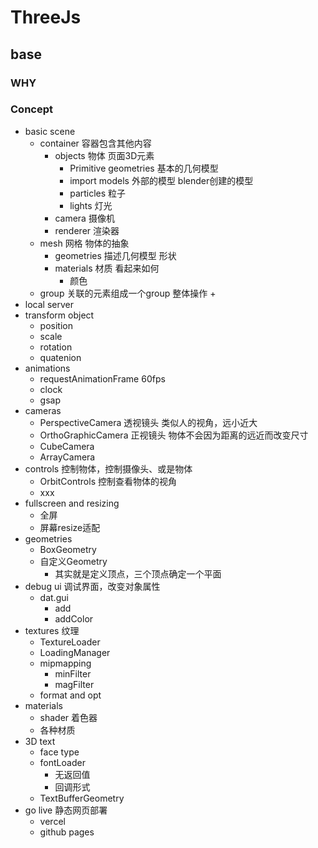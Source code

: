 # ThreeJs

## base

### WHY

### Concept

+ basic scene
  + container 容器包含其他内容
    + objects 物体 页面3D元素
      + Primitive geometries 基本的几何模型
      + import models 外部的模型 blender创建的模型
      + particles 粒子
      + lights 灯光 
    + camera 摄像机
    + renderer 渲染器
  + mesh 网格 物体的抽象 
    + geometries 描述几何模型 形状
    + materials 材质 看起来如何
      + 颜色
  + group 关联的元素组成一个group 整体操作
    + 
+ local server
+ transform object
  + position
  + scale
  + rotation
  + quatenion
+ animations
  + requestAnimationFrame 60fps 
  + clock
  + gsap
+ cameras
  + PerspectiveCamera 透视镜头 类似人的视角，远小近大
  + OrthoGraphicCamera 正视镜头 物体不会因为距离的远近而改变尺寸
  + CubeCamera
  + ArrayCamera
+ controls 控制物体，控制摄像头、或是物体
  + OrbitControls 控制查看物体的视角
  + xxx
+ fullscreen and resizing
  + 全屏
  + 屏幕resize适配
+ geometries
  + BoxGeometry
  + 自定义Geometry
    + 其实就是定义顶点，三个顶点确定一个平面
+ debug ui  调试界面，改变对象属性
  + dat.gui
    + add
    + addColor
+ textures 纹理
  + TextureLoader 
  + LoadingManager
  + mipmapping
    + minFilter
    + magFilter
  + format and opt
+ materials
  + shader 着色器 
  + 各种材质
+ 3D text
  + face type 
  + fontLoader
    + 无返回值
    + 回调形式
  + TextBufferGeometry
+ go live 静态网页部署
  + vercel
  + github pages
####
